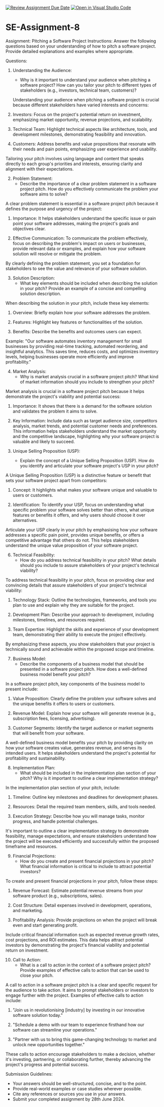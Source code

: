 [![Review Assignment Due Date](https://classroom.github.com/assets/deadline-readme-button-22041afd0340ce965d47ae6ef1cefeee28c7c493a6346c4f15d667ab976d596c.svg)](https://classroom.github.com/a/4bgukiqw)
[![Open in Visual Studio Code](https://classroom.github.com/assets/open-in-vscode-2e0aaae1b6195c2367325f4f02e2d04e9abb55f0b24a779b69b11b9e10269abc.svg)](https://classroom.github.com/online_ide?assignment_repo_id=15305905&assignment_repo_type=AssignmentRepo)
# SE-Assignment-8
 Assignment: Pitching a Software Project
 Instructions:
Answer the following questions based on your understanding of how to pitch a software project. Provide detailed explanations and examples where appropriate.

 Questions:

1. Understanding the Audience:
   - Why is it important to understand your audience when pitching a software project? How can you tailor your pitch to different types of stakeholders (e.g., investors, technical team, customers)?

   Understanding your audience when pitching a software project is crucial because different stakeholders have varied interests and concerns:

1. Investors: Focus on the project's potential return on investment, emphasizing market opportunity, revenue projections, and scalability.
   
2. Technical Team: Highlight technical aspects like architecture, tools, and development milestones, demonstrating feasibility and innovation.

3. Customers: Address benefits and value propositions that resonate with their needs and pain points, emphasizing user experience and usability.

Tailoring your pitch involves using language and content that speaks directly to each group's priorities and interests, ensuring clarity and alignment with their expectations.


2. Problem Statement:
   - Describe the importance of a clear problem statement in a software project pitch. How do you effectively communicate the problem your software aims to solve?

A clear problem statement is essential in a software project pitch because it defines the purpose and urgency of the project:

1. Importance: It helps stakeholders understand the specific issue or pain point your software addresses, making the project's goals and objectives clear.
   
2. Effective Communication: To communicate the problem effectively, focus on describing the problem's impact on users or businesses, provide relevant data or examples, and explain how your software solution will resolve or mitigate the problem.

By clearly defining the problem statement, you set a foundation for stakeholders to see the value and relevance of your software solution.


3. Solution Description:
   - What key elements should be included when describing the solution in your pitch? Provide an example of a concise and compelling solution description.

When describing the solution in your pitch, include these key elements:

1. Overview: Briefly explain how your software addresses the problem.
   
2. Features: Highlight key features or functionalities of the solution.
   
3. Benefits: Describe the benefits and outcomes users can expect.

Example:
"Our software automates inventory management for small businesses by providing real-time tracking, automated reordering, and insightful analytics. This saves time, reduces costs, and optimizes inventory levels, helping businesses operate more efficiently and improve profitability."


4. Market Analysis:
   - Why is market analysis crucial in a software project pitch? What kind of market information should you include to strengthen your pitch?

Market analysis is crucial in a software project pitch because it helps demonstrate the project's viability and potential success:

1. Importance: It shows that there is a demand for the software solution and validates the problem it aims to solve.
   
2. Key Information: Include data such as target audience size, competitors analysis, market trends, and potential customer needs and preferences. This information helps stakeholders understand the market opportunity and the competitive landscape, highlighting why your software project is valuable and likely to succeed.


5. Unique Selling Proposition (USP):
   - Explain the concept of a Unique Selling Proposition (USP). How do you identify and articulate your software project's USP in your pitch?

A Unique Selling Proposition (USP) is a distinctive feature or benefit that sets your software project apart from competitors:

1. Concept: It highlights what makes your software unique and valuable to users or customers.
   
2. Identification: To identify your USP, focus on understanding what specific problem your software solves better than others, what unique features or benefits it offers, and why users should choose it over alternatives.

Articulate your USP clearly in your pitch by emphasising how your software addresses a specific pain point, provides unique benefits, or offers a competitive advantage that others do not. This helps stakeholders understand the unique value proposition of your software project.


6. Technical Feasibility:
   - How do you address technical feasibility in your pitch? What details should you include to assure stakeholders of your project's technical viability?

To address technical feasibility in your pitch, focus on providing clear and convincing details that assure stakeholders of your project's technical viability:

1. Technology Stack: Outline the technologies, frameworks, and tools you plan to use and explain why they are suitable for the project.
   
2. Development Plan: Describe your approach to development, including milestones, timelines, and resources required.
   
3. Team Expertise: Highlight the skills and experience of your development team, demonstrating their ability to execute the project effectively.

By emphasizing these aspects, you show stakeholders that your project is technically sound and achievable within the proposed scope and timeline.


7. Business Model:
   - Describe the components of a business model that should be presented in a software project pitch. How does a well-defined business model benefit your pitch?

In a software project pitch, key components of the business model to present include:

1. Value Proposition: Clearly define the problem your software solves and the unique benefits it offers to users or customers.
   
2. Revenue Model: Explain how your software will generate revenue (e.g., subscription fees, licensing, advertising).
   
3. Customer Segments: Identify the target audience or market segments that will benefit from your software.

A well-defined business model benefits your pitch by providing clarity on how your software creates value, generates revenue, and serves its intended users. It helps stakeholders understand the project's potential for profitability and sustainability.


8. Implementation Plan:
   - What should be included in the implementation plan section of your pitch? Why is it important to outline a clear implementation strategy?

In the implementation plan section of your pitch, include:

1. Timeline: Outline key milestones and deadlines for development phases.
   
2. Resources: Detail the required team members, skills, and tools needed.
   
3. Execution Strategy: Describe how you will manage tasks, monitor progress, and handle potential challenges.

It's important to outline a clear implementation strategy to demonstrate feasibility, manage expectations, and ensure stakeholders understand how the project will be executed efficiently and successfully within the proposed timeframe and resources.

9. Financial Projections:
   - How do you create and present financial projections in your pitch? What financial information is critical to include to attract potential investors?

To create and present financial projections in your pitch, follow these steps:

1. Revenue Forecast: Estimate potential revenue streams from your software product (e.g., subscriptions, sales).
   
2. Cost Structure: Detail expenses involved in development, operations, and marketing.
   
3. Profitability Analysis: Provide projections on when the project will break even and start generating profit.

Include critical financial information such as expected revenue growth rates, cost projections, and ROI estimates. This data helps attract potential investors by demonstrating the project's financial viability and potential return on investment.


10. Call to Action:
    - What is a call to action in the context of a software project pitch? Provide examples of effective calls to action that can be used to close your pitch.

A call to action in a software project pitch is a clear and specific request for the audience to take action. It aims to prompt stakeholders or investors to engage further with the project. Examples of effective calls to action include:

1. "Join us in revolutionising [industry] by investing in our innovative software solution today."
   
2. "Schedule a demo with our team to experience firsthand how our software can streamline your operations."
   
3. "Partner with us to bring this game-changing technology to market and unlock new opportunities together."

These calls to action encourage stakeholders to make a decision, whether it's investing, partnering, or collaborating further, thereby advancing the project's progress and potential success.


 Submission Guidelines:
- Your answers should be well-structured, concise, and to the point.
- Provide real-world examples or case studies wherever possible.
- Cite any references or sources you use in your answers.
- Submit your completed assignment by 28th June 2024.


